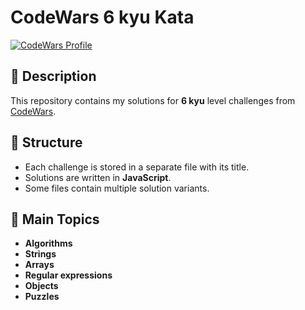 # CodeWars 6 kyu Kata

[![CodeWars Profile](https://www.codewars.com/users/Nathan_Bailie/badges/large)](https://www.codewars.com/users/Nathan_Bailie)

## 📌 Description

This repository contains my solutions for **6 kyu** level challenges from [CodeWars](https://www.codewars.com/).

## 📂 Structure

- Each challenge is stored in a separate file with its title.
- Solutions are written in **JavaScript**.
- Some files contain multiple solution variants.

## 🚀 Main Topics

- **Algorithms**
- **Strings**
- **Arrays**
- **Regular expressions**
- **Objects**
- **Puzzles**
